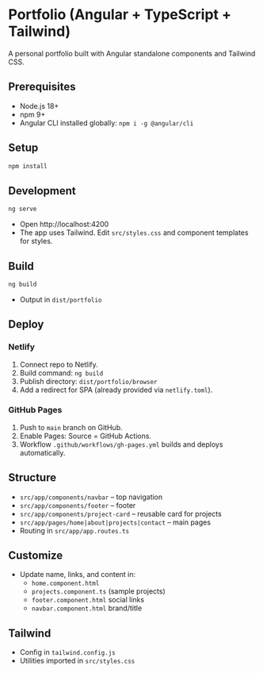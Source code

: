 # Portfolio (Angular + TypeScript + Tailwind)

A personal portfolio built with Angular standalone components and Tailwind CSS.

## Prerequisites
- Node.js 18+
- npm 9+
- Angular CLI installed globally: `npm i -g @angular/cli`

## Setup
```bash
npm install
```

## Development
```bash
ng serve
```
- Open http://localhost:4200
- The app uses Tailwind. Edit `src/styles.css` and component templates for styles.

## Build
```bash
ng build
```
- Output in `dist/portfolio`

## Deploy

### Netlify
1. Connect repo to Netlify.
2. Build command: `ng build`
3. Publish directory: `dist/portfolio/browser`
4. Add a redirect for SPA (already provided via `netlify.toml`).

### GitHub Pages
1. Push to `main` branch on GitHub.
2. Enable Pages: Source = GitHub Actions.
3. Workflow `.github/workflows/gh-pages.yml` builds and deploys automatically.

## Structure
- `src/app/components/navbar` – top navigation
- `src/app/components/footer` – footer
- `src/app/components/project-card` – reusable card for projects
- `src/app/pages/home|about|projects|contact` – main pages
- Routing in `src/app/app.routes.ts`

## Customize
- Update name, links, and content in:
  - `home.component.html`
  - `projects.component.ts` (sample projects)
  - `footer.component.html` social links
  - `navbar.component.html` brand/title

## Tailwind
- Config in `tailwind.config.js`
- Utilities imported in `src/styles.css`
